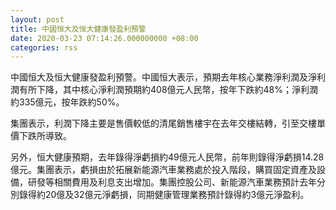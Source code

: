 ```yaml
---
layout: post
title: 中國恒大及恒大健康發盈利預警
date: 2020-03-23 07:14:26.000000000 +08:00
categories: rss
---
```


中國恒大及恒大健康發盈利預警。中國恒大表示，預期去年核心業務淨利潤及淨利潤有所下降，其中核心淨利潤預期約408億元人民幣，按年下跌約48%；淨利潤約335億元，按年跌約50%。

集團表示，利潤下降主要是售價較低的清尾銷售樓宇在去年交樓結轉，引至交樓單價下跌所導致。

另外，恒大健康預期，去年錄得淨虧損約49億元人民幣，前年則錄得淨虧損14.28億元。集團表示，虧損由於拓展新能源汽車業務處於投入階段，購買固定資產及設備，研發等相關費用及利息支出增加。集團控股公司、新能源汽車業務預計去年分別錄得約20億及32億元淨虧損，同期健康管理業務預計錄得約3億元淨盈利。
